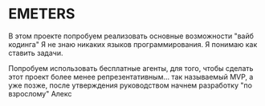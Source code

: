 # EMETERS
В этом проекте попробуем реализовать основные возможности "вайб кодинга"
Я не знаю никаких языков программирования. 
Я понимаю как ставить задачи. 

Попробуем использовать бесплатные агенты, для того, чтобы сделать этот проект более менее репрезентативным... так называемый MVP, а уже позже, после утверждения руководством начнем разработку "по взрослому"
Алекс